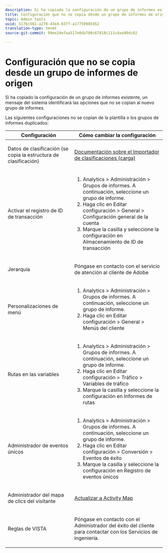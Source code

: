 ```yaml
---
description: Si ha copiado la configuración de un grupo de informes existente, un mensaje del sistema identificará las opciones que no se copian al nuevo grupo de informes.
title: Configuración que no se copia desde un grupo de informes de origen
topic: Admin tools
uuid: 5176c561-a278-43e4-837f-a17759985d52
translation-type: tm+mt
source-git-commit: 99ee24efaa517e8da700c67818c111c4aa90dc02

---
```



# Configuración que no se copia desde un grupo de informes de origen

Si ha copiado la configuración de un grupo de informes existente, un mensaje del sistema identificará las opciones que no se copian al nuevo grupo de informes.

Las siguientes configuraciones no se copian de la plantilla o los grupos de informes duplicados:

<table id="table_9774249E3D804E7D97F12B88E26F9066"> 
 <thead> 
  <tr> 
   <th colname="col1" class="entry"> Configuración </th> 
   <th colname="col2" class="entry"> Cómo cambiar la configuración </th> 
  </tr>
 </thead>
 <tbody> 
  <tr> 
   <td colname="col1"> <p>Datos de clasificación (se copia la estructura de clasificación) </p> </td> 
   <td colname="col2"> <p><a href="https://marketing.adobe.com/resources/help/en_US/reference/c_working_with_saint.html">Documentación sobre el Importador de clasificaciones (carga)</a> </p> </td> 
  </tr> 
  <tr> 
   <td colname="col1"> <p>Activar el registro de ID de transacción </p> </td> 
   <td colname="col2"> 
    <ol id="ol_4F3028A440C94447890498CF2E64C15B"> 
     <li id="li_243C7F7DF3074F7FB9893BEFDA8B0732"> <span class="uicontrol"> Analytics</span> &gt; <span class="uicontrol">Administración</span> &gt; <span class="uicontrol">Grupos de informes</span>. A continuación, seleccione un grupo de informe. </li> 
     <li id="li_357D06A1F528473CBA07D4C840BE95D9">Haga clic en <span class="uicontrol">Editar configuración</span> &gt; <span class="uicontrol">General</span> &gt; <span class="uicontrol">Configuración general de la cuenta</span> </li> 
     <li id="li_9E0B7A9542864399AFDD5D422F7D6C22">Marque la casilla y seleccione la configuración en <span class="uicontrol">Almacenamiento de ID de transacción</span> </li> 
    </ol> </td> 
  </tr> 
  <tr> 
   <td colname="col1"> <p>Jerarquía </p> </td> 
   <td colname="col2"> <p>Póngase en contacto con el servicio de atención al cliente de Adobe </p> </td> 
  </tr> 
  <tr> 
   <td colname="col1"> <p>Personalizaciones de menú </p> </td> 
   <td colname="col2"> 
    <ol id="ol_A3277C5843704DEA902DF030099E9227"> 
     <li id="li_8B3A5974466C4D9D9A3D3D0C6A30F414"><span class="uicontrol"> Analytics</span> &gt; <span class="uicontrol">Administración</span> &gt; <span class="uicontrol">Grupos de informes</span>. A continuación, seleccione un grupo de informe. </li> 
     <li id="li_1B44AFD4026346698F3CB75E2CBF1959">Haga clic en <span class="uicontrol">Editar configuración</span> &gt; <span class="uicontrol">General</span> &gt; <span class="uicontrol">Menús del cliente</span> </li> 
    </ol> </td> 
  </tr> 
  <tr> 
   <td colname="col1"> <p>Rutas en las variables </p> </td> 
   <td colname="col2"> 
    <ol id="ol_903A5FEF5B9847929BBB514A481F6E22"> 
     <li id="li_E352211ABD3245EC8C06313221BA4B36"><span class="uicontrol"> Analytics</span> &gt; <span class="uicontrol">Administración</span> &gt; <span class="uicontrol">Grupos de informes</span>. A continuación, seleccione un grupo de informe. </li> 
     <li id="li_B19C4112D57D4D329A0774EBB345473B">Haga clic en <span class="uicontrol">Editar configuración</span> &gt; <span class="uicontrol">Tráfico</span> &gt; <span class="uicontrol">Variables de tráfico</span> </li> 
     <li id="li_B1CED2EC85FE4A8EB7D95076040B35E1">Marque la casilla y seleccione la configuración en <span class="uicontrol">Informes de rutas</span> </li> 
    </ol> </td> 
  </tr> 
  <tr> 
   <td colname="col1"> <p>Administrador de eventos únicos </p> </td> 
   <td colname="col2"> 
    <ol id="ol_4A303E54A155471DA2B91A9504A3EB75"> 
     <li id="li_A09C8947BD2B4F40ABA039DA9BBA629A"><span class="uicontrol"> Analytics</span> &gt; <span class="uicontrol">Administración</span> &gt; <span class="uicontrol">Grupos de informes</span>. A continuación, seleccione un grupo de informe. </li> 
     <li id="li_052D8FF2347141F0A50FBCFDC37DB957">Haga clic en <span class="uicontrol">Editar configuración</span> &gt; <span class="uicontrol">Conversión</span> &gt; <span class="uicontrol">Eventos de éxito</span> </li> 
     <li id="li_F224713229D74D9BB5BEEE30BF2C7343">Marque la casilla y seleccione la configuración en <span class="uicontrol">Registro de eventos únicos</span> </li> 
    </ol> </td> 
  </tr> 
  <tr> 
   <td colname="col1"> <p>Administrador del mapa de clics del visitante </p> </td> 
   <td colname="col2"> <p><a href="https://marketing.adobe.com/resources/help/en_US/analytics/activitymap/activitymap-enable.html"> Actualizar a Activity Map</a> </p> </td> 
  </tr> 
  <tr> 
   <td colname="col1"> <p>Reglas de VISTA </p> </td> 
   <td colname="col2"> <p>Póngase en contacto con el Administrador del éxito del cliente para contactar con los Servicios de ingeniería. </p> </td> 
  </tr> 
 </tbody> 
</table>

